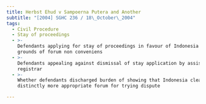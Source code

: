 ```yaml
---
title: Herbst Ehud v Sampoerna Putera and Another
subtitle: "[2004] SGHC 236 / 18\_October\_2004"
tags:
  - Civil Procedure
  - Stay of proceedings
  - >-
    Defendants applying for stay of proceedings in favour of Indonesia on
    grounds of forum non conveniens
  - >-
    Defendants appealing against dismissal of stay application by assistant
    registrar
  - >-
    Whether defendants discharged burden of showing that Indonesia clearly or
    distinctly more appropriate forum for trying dispute

---
```


